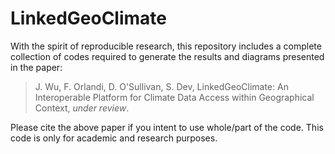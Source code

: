 # LinkedGeoClimate

With the spirit of reproducible research, this repository includes a complete collection of codes required to generate the results and diagrams presented in the paper:
    
> J. Wu, F. Orlandi, D. O'Sullivan, S. Dev, LinkedGeoClimate: An Interoperable Platform for Climate Data Access within Geographical Context, *under review*.
    
Please cite the above paper if you intent to use whole/part of the code. This code is only for academic and research purposes.